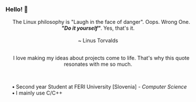 ### Hello! 👋

<p align="center">
	&emsp; The Linux philosophy is "Laugh in the face of danger". Oops. Wrong One. <b><i>"Do it yourself"</i></b>. Yes, that's it.
    <br><br>~ Linus Torvalds<br><br>
</p>
<p align="center">&emsp; I love making my ideas about projects come to life. That's why this quote resonates with me so much.</p>
<br>
<p>
    	&emsp; <b>•</b> Second year Student at FERI University [Slovenia] <i>- Computer Science </i>
    	<br>
	&emsp; <b>•</b> I mainly use C/C++
</p>
<!--<p align="center">
  <img src="https://github-readme-stats.vercel.app/api?username=mihasket&show_icons=true&theme=gruvbox" />
</p>-->
